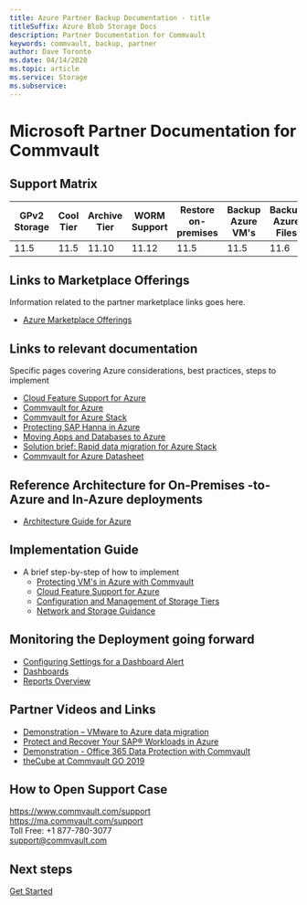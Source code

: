 ```yaml
---
title: Azure Partner Backup Documentation - title
titleSuffix: Azure Blob Storage Docs
description: Partner Documentation for Commvault
keywords: commvault, backup, partner
author: Dave Toronto
ms.date: 04/14/2020
ms.topic: article
ms.service: Storage
ms.subservice: 
---
```


# Microsoft Partner Documentation for Commvault 

## Support Matrix

| GPv2<br>Storage | Cool<br>Tier | Archive<br>Tier | WORM<br>Support | Restore<br>on-premises | Backup<br>Azure VM's | Backup<br>Azure Files | Backup<br>Azure Blob |
|--------|--------|--------|--------|--------|--------|--------|--------|
| 11.5 | 11.5 | 11.10  | 11.12 | 11.5 | 11.5 | 11.6 | 11.6 |

## Links to Marketplace Offerings
Information related to the partner marketplace links goes here.

- [Azure Marketplace Offerings](https://azuremarketplace.microsoft.com/en-us/marketplace/apps/commvault.commvault?tab=Overview)

## Links to relevant documentation
Specific pages covering Azure considerations, best practices, steps to implement

- [Cloud Feature Support for Azure](https://documentation.commvault.com/commvault/v11/article?p=109795_1.htm)
- [Commvault for Azure](https://www.commvault.com/supported-technologies/microsoft/azure)
- [Commvault for Azure Stack](https://www.commvault.com/supported-technologies/microsoft/azurestack)
- [Protecting SAP Hanna in Azure](https://azure.microsoft.com/en-us/resources/protecting-sap-hana-in-azure/)
- [Moving Apps and Databases to Azure](https://www.commvault.com/resources/go-ahead-move-your-most-important-applications-and-databases-to-azure)
- [Solution brief: Rapid data migration for Azure Stack](https://www.commvault.com/resources/solution-brief-rapid-data-migration-for-azure)
- [Commvault for Azure Datasheet](https://www.commvault.com/resources/solution-brief-rapid-data-migration-for-azure)


## Reference Architecture for On-Premises -to-Azure and In-Azure deployments
- [Architecture Guide for Azure](https://www.commvault.com/resources/public-cloud-architecture-guide-for-microsoft-azure-v11-sp16)

## Implementation Guide
- A brief step-by-step of how to implement
  - [Protecting VM's in Azure with Commvault](https://documentation.commvault.com/commvault/v11/article?p=31252.htm)
  - [Cloud Feature Support for Azure](https://documentation.commvault.com/commvault/v11/article?p=109795_1.htm)
  - [Configuration and Management of Storage Tiers](https://documentation.commvault.com/commvault/v11/article?p=95147.htm)
  - [Network and Storage Guidance](https://www.commvault.com/resources/public-cloud-architecture-guide-for-microsoft-azure-v11-sp16)

## Monitoring the Deployment going forward
- [Configuring Settings for a Dashboard Alert](https://documentation.commvault.com/commvault/v11/article?p=100514_3.htm)
- [Dashboards](https://documentation.commvault.com/commvault/v11/article?p=95306_1.htm)
- [Reports Overview](https://documentation.commvault.com/commvault/v11/article?p=37684_1.htm)

## Partner Videos and Links
- [Demonstration – VMware to Azure data migration](https://www.commvault.com/resources/demonstration-vmware-to-azure-migrations-with-commvault)
- [Protect and Recover Your SAP® Workloads in Azure](https://www.youtube.com/watch?v=4ZGGE53mGVI)
- [Demonstration - Office 365 Data Protection with Commvault](https://www.youtube.com/watch?v=dl3nvAacxZU)
- [theCube at Commvault GO 2019](https://www.youtube.com/watch?v=mzVWi2N6RpA)

## How to Open Support Case
https://www.commvault.com/support<br>
https://ma.commvault.com/support<br>
Toll Free: +1 877-780-3077<br>
support@commvault.com<br>


## Next steps

[Get Started](https://azuremarketplace.microsoft.com/en-us/marketplace/apps/commvault.commvault?tab=Overview)
